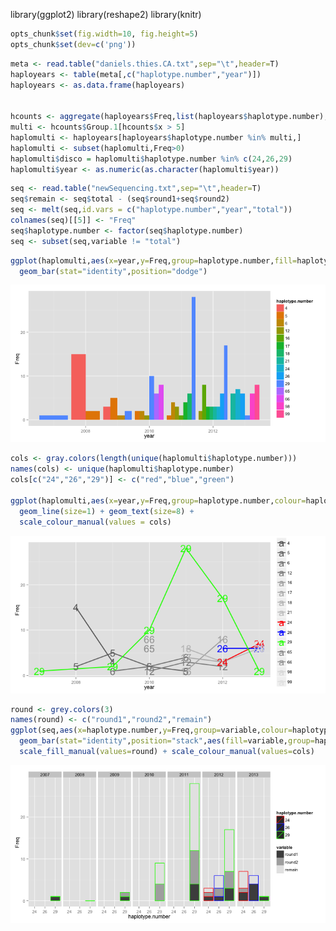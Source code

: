 library(ggplot2)
library(reshape2)
library(knitr)

```r
opts_chunk$set(fig.width=10, fig.height=5)
opts_chunk$set(dev=c('png'))
```


```r
meta <- read.table("daniels.thies.CA.txt",sep="\t",header=T)
haployears <- table(meta[,c("haplotype.number","year")])
haployears <- as.data.frame(haployears)


hcounts <- aggregate(haployears$Freq,list(haployears$haplotype.number),FUN=sum)
multi <- hcounts$Group.1[hcounts$x > 5]
haplomulti <- haployears[haployears$haplotype.number %in% multi,]
haplomulti <- subset(haplomulti,Freq>0)
haplomulti$disco = haplomulti$haplotype.number %in% c(24,26,29)
haplomulti$year <- as.numeric(as.character(haplomulti$year))
```


```r
seq <- read.table("newSequencing.txt",sep="\t",header=T)
seq$remain <- seq$total - (seq$round1+seq$round2)
seq <- melt(seq,id.vars = c("haplotype.number","year","total"))
colnames(seq)[[5]] <- "Freq"
seq$haplotype.number <- factor(seq$haplotype.number)
seq <- subset(seq,variable != "total")
```



```r
ggplot(haplomulti,aes(x=year,y=Freq,group=haplotype.number,fill=haplotype.number)) + 
  geom_bar(stat="identity",position="dodge")
```

![plot of chunk unnamed-chunk-3](figure/unnamed-chunk-3-1.png) 

```r
cols <- gray.colors(length(unique(haplomulti$haplotype.number)))
names(cols) <- unique(haplomulti$haplotype.number)
cols[c("24","26","29")] <- c("red","blue","green")

ggplot(haplomulti,aes(x=year,y=Freq,group=haplotype.number,colour=haplotype.number,label=haplotype.number)) + 
  geom_line(size=1) + geom_text(size=8) + 
  scale_colour_manual(values = cols)
```

![plot of chunk unnamed-chunk-3](figure/unnamed-chunk-3-2.png) 

```r
round <- grey.colors(3)
names(round) <- c("round1","round2","remain")
ggplot(seq,aes(x=haplotype.number,y=Freq,group=variable,colour=haplotype.number)) + 
  geom_bar(stat="identity",position="stack",aes(fill=variable,group=haplotype.number)) + facet_grid(. ~ year) +
  scale_fill_manual(values=round) + scale_colour_manual(values=cols)
```

![plot of chunk unnamed-chunk-3](figure/unnamed-chunk-3-3.png) 
